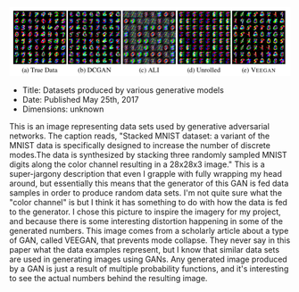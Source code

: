 ![Research Pic](research.png)
* Title: Datasets produced by various generative models
* Date: Published May 25th, 2017
* Dimensions: unknown

This is an image representing data sets used by generative adversarial networks. The caption reads, "Stacked MNIST dataset: a variant of the MNIST data is specifically designed to increase the number of discrete modes.The data is synthesized by stacking three randomly sampled MNIST digits along the color channel resulting in a 28x28x3 image." This is a super-jargony description that even I grapple with fully wrapping my head around, but essentially this means that the generator of this GAN is fed data samples in order to produce random data sets. I'm not quite sure what the "color channel" is but I think it has something to do with how the data is fed to the generator.
I chose this picture to inspire the imagery for my project, and because there is some interesting distortion happening in some of the generated numbers. This image comes from a scholarly article about a type of GAN, called VEEGAN, that prevents mode collapse. They never say in this paper what the data examples represent, but I know that similar data sets are used in generating images using GANs. Any generated image produced by a GAN is just a result of multiple probability functions, and it's interesting to see the actual numbers behind the resulting image.
